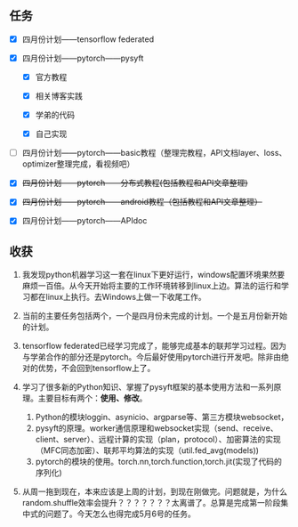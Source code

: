 ## 任务



* [X] 四月份计划——tensorflow federated
* [X] 四月份计划——pytorch——pysyft

  * [x] 官方教程
  * [x] 相关博客实践

  * [x] 学弟的代码
  * [x] 自己实现


* [ ] 四月份计划——pytorch——basic教程（整理完教程，API文档layer、loss、optimizer整理完成，看视频吧）
* [x] ~~四月份计划——pytorch——分布式教程(包括教程和API文章整理)~~

* [x] ~~四月份计划——pytorch——android教程（包括教程和API文章整理）~~
* [x] 四月份计划——pytorch——APIdoc

## 收获

1. 我发现python机器学习这一套在linux下更好运行，windows配置环境果然要麻烦一百倍。从今天开始将主要的工作环境转移到linux上边。算法的运行和学习都在linux上执行。去Windows上做一下收尾工作。
2. 当前的主要任务包括两个，一个是四月份未完成的计划。一个是五月份新开始的计划。
3. tensorflow federated已经学习完成了，能够完成基本的联邦学习过程。因为与学弟合作的部分还是pytorch。今后最好使用pytorch进行开发吧。除非由绝对的优势，不会回到tensorflow上了。
4. 学习了很多新的Python知识、掌握了pysyft框架的基本使用方法和一系列原理。主要目标有两个：**使用、修改**。

   1. Python的模块loggin、asynicio、argparse等、第三方模块websocket，
   2. pysyft的原理。worker通信原理和websocket实现（send、receive、client、server）、远程计算的实现（plan，protocol）、加密算法的实现（MFC同态加密）、联邦平均算法的实现（util.fed_avg(models))
   3. pytorch的模块的使用。torch.nn,torch.function,torch.jit(实现了代码的序列化)
5. 从周一拖到现在，本来应该是上周的计划，到现在刚做完。问题就是，为什么random.shuffle效率会提升？？？？？？？太离谱了。总算是完成第一阶段集中式的问题了。今天怎么也得完成5月6号的任务。
